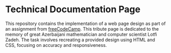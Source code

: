 # Technical Documentation Page
This repository contains the implementation of a web page design as part of an assignment from [freeCodeCamp](https://www.freecodecamp.org/learn/2022/responsive-web-design/build-a-technical-documentation-page-project/build-a-technical-documentation-page). This tribute page is dedicated to the memory of great Azerbaijani mathematician and computer scientist Lotfi Zadeh. The task involves recreating a provided design using HTML and CSS, focusing on accuracy and responsiveness.
